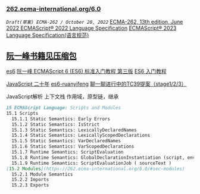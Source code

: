 
### [262.ecma-international.org/6.0](https://262.ecma-international.org/6.0)

*`Draft(草案) ECMA-262 / October 20, 2022`*
[ECMA-262, 13th edition, June 2022 ECMAScript® 2022 Language Specification](https://262.ecma-international.org/13.0/)
[ECMAScript® 2023 Language Specification(语言规范)](https://tc39.es/ecma262/multipage/#sec-intro)
[](https://www.ecma-international.org/publications-and-standards/standards/ecma-262/)


## [阮一峰书籍见压缩包](https://es6.ruanyifeng.com/#docs/intro)
[es6](https://262.ecma-international.org/6.0/)
[阮一峰 ECMAScript 6 (ES6) 标准入门教程 第三版](https://www.bookstack.cn/read/es6-3rd/sidebar.md)
[ES6 入门教程](https://es6.ruanyifeng.com/#docs/module)





[JavaScript 二十年](https://cn.history.js.org/index.html)
[es6-ruanyifeng](https://es6.ruanyifeng.com/)
[聊一聊进行中的TC39提案（stage1/2/3）](https://zhuanlan.zhihu.com/p/381256585)

JavaScript解析 上下文栈
作用域，原型链，继承




```markdown
15 ECMAScript Language: Scripts and Modules
15.1 Scripts
  15.1.1 Static Semantics: Early Errors
  15.1.2 Static Semantics: IsStrict
  15.1.3 Static Semantics: LexicallyDeclaredNames
  15.1.4 Static Semantics: LexicallyScopedDeclarations
  15.1.5 Static Semantics: VarDeclaredNames
  15.1.6 Static Semantics: VarScopedDeclarations
  15.1.7 Runtime Semantics: ScriptEvaluation
  15.1.8 Runtime Semantics: GlobalDeclarationInstantiation (script, env)
  15.1.9 Runtime Semantics: ScriptEvaluationJob ( sourceText )
[15.2 Modules](https://262.ecma-international.org/6.0/#sec-modules)
  15.2.1 Module Semantics
  15.2.2 Imports
  15.2.3 Exports
```
